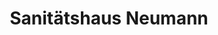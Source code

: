 ---
title: "Sanitätshaus Neumann"
url: /ried-im-innkreis/sanitaetshaus-neumann/
shop: Sanitätshaus
---